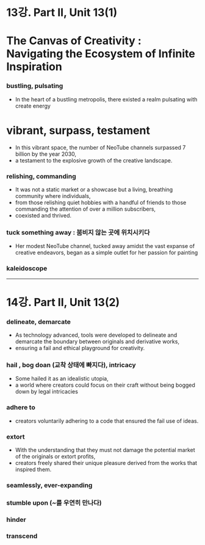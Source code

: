 # 13강. Part II, Unit 13(1)

# The Canvas of Creativity : Navigating the Ecosystem of Infinite Inspiration

### bustling, pulsating
* In the heart of a bustling metropolis, there existed a realm pulsating with create energy

# vibrant, surpass, testament
* In this vibrant space, the number of NeoTube channels surpassed 7 billion by the year 2030, 
* a testament to the explosive growth of the creative landscape.

### relishing, commanding
* It was not a static market or a showcase but a living, breathing community where individuals, 
* from those relishing quiet hobbies with a handful of friends to those commanding the attention of over a million subscribers, 
* coexisted and thrived.

### tuck something away : 붐비지 않는 곳에 위치시키다
* Her modest NeoTube channel, tucked away amidst the vast expanse of creative endeavors, began as a simple outlet for her passion for painting

### kaleidoscope

---

# 14강. Part II, Unit 13(2)

### delineate, demarcate
* As technology advanced, tools were developed to delineate and demarcate the boundary between originals and derivative works,
* ensuring a fail and ethical playground for creativity.

### hail , bog doan (교착 상태에 빠지다), intricacy
* Some hailed it as an idealistic utopia,
* a world where creators could focus on their craft without being bogged down by legal intricacies

### adhere to
* creators voluntarily adhering to a code that ensured the fail use of ideas.

### extort
* With the understanding that they must not damage the potential market of the originals or extort profits,
* creators freely shared their unique pleasure derived from the works that inspired them.

### seamlessly, ever-expanding

### stumble upon (~를 우연히 만나다)

### hinder

### transcend
